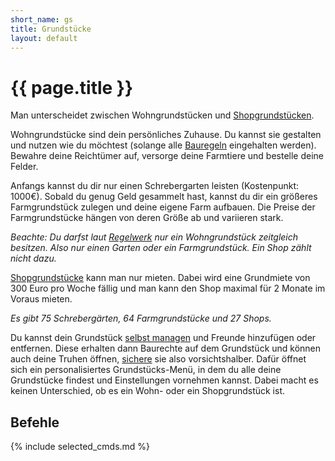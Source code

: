 ```yaml
---
short_name: gs
title: Grundstücke
layout: default
---
```

# {{ page.title }}

Man unterscheidet zwischen Wohngrundstücken und [Shopgrundstücken](/systems/playershops).

Wohngrundstücke sind dein persönliches Zuhause. Du kannst sie gestalten und
nutzen wie du möchtest (solange alle [Bauregeln](https://www.badoras.life/regelwerk) eingehalten werden). Bewahre
deine Reichtümer auf, versorge deine Farmtiere und bestelle deine Felder.

Anfangs kannst du dir nur einen Schrebergarten leisten (Kostenpunkt: 1000€).
Sobald du genug Geld gesammelt hast, kannst du dir ein größeres Farmgrundstück
zulegen und deine eigene Farm aufbauen. Die Preise der Farmgrundstücke
hängen von deren Größe ab und variieren stark.

_Beachte: Du darfst laut [Regelwerk](https://www.badoras.life/regelwerk) nur ein Wohngrundstück zeitgleich_
_besitzen. Also nur einen Garten oder ein Farmgrundstück. Ein Shop zählt nicht dazu._

[Shopgrundstücke](/systems/playershops) kann man nur mieten. Dabei wird eine Grundmiete von 300 Euro pro
Woche fällig und man kann den Shop maximal für 2 Monate im Voraus mieten.

_Es gibt 75 Schrebergärten, 64 Farmgrundstücke und 27 Shops._

Du kannst dein Grundstück [selbst managen](/commands/gs_info) und Freunde hinzufügen oder entfernen.
Diese erhalten dann Baurechte auf dem Grundstück und können auch deine Truhen
öffnen, [sichere](/systems/securing) sie also vorsichtshalber. Dafür öffnet sich ein
personalisiertes Grundstücks-Menü, in dem du alle deine Grundstücke findest
und Einstellungen vornehmen kannst. Dabei macht es keinen Unterschied, ob es ein
Wohn- oder ein Shopgrundstück ist.

## Befehle

{% include selected_cmds.md %}
